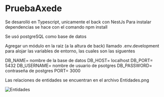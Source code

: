# PruebaAxede


Se desarolló en Typescript, unicamente el back con NestJs
Para instalar dependencias se hace con el comando npm install

Se usó postgreSQL como base de datos

Agregar un módulo en la raiz (a la altura de back) llamado .env.development para alojar las variables de entorno, las cuales son las siguentes


DB_NAME= nombre de la base de datos
DB_HOST= localhost
DB_PORT= 5432
DB_USERNAME= nombre de usuario de psotgres
DB_PASSWORD= contraseña de postgres
PORT= 3000

Las relaciones de entidades se encuentran en el archivo Entidades.png





![Entidades](https://github.com/user-attachments/assets/49d09c9e-4a41-4aac-9441-4e13f7d0b295)
